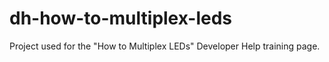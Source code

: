 # dh-how-to-multiplex-leds
 Project used for the "How to Multiplex LEDs" Developer Help training page.
